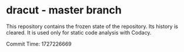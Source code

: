 # dracut - master branch

This repository contains the frozen state of the repository.
Its history is cleared. It is used only for static code
analysis with Codacy.

Commit Time: 1727226669
